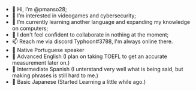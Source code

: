 - 👋 Hi, I’m @pmanso28;
- 👀 I’m interested in videogames and cybersecurity;
- 🌱 I’m currently learning another language and expanding my knowledge on computers;
- 💞️ I don't feel confident to collaborate in nothing at the moment;
- 📫 Reach me via discord Typhoon#3788, I'm always online there.
- 📕 Native Portuguese speaker
- 📗 Advanced English (I plan on taking TOEFL to get an accurate measurement later on.)
- 📘 Intermediate Spanish (I unterstand very well what is being said, but making phrases is still hard to me.)
- 📙 Basic Japanese (Started Learning a little while ago.)

